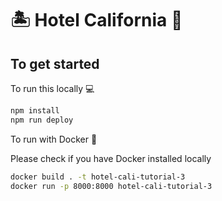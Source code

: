 # 🏝 Hotel California 🏨 

## To get started

To run this locally 💻

```bash
npm install
npm run deploy
```

To run with Docker 🐳 

Please check if you have Docker installed locally

```bash
docker build . -t hotel-cali-tutorial-3
docker run -p 8000:8000 hotel-cali-tutorial-3
```

